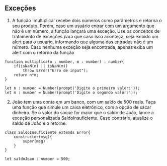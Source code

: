 ## Exceções

1. A função 'multiplica' recebe dois números como parâmetros e retorna o seu produto.
Porém, caso um usuário entrar com um argumento que não é um número, a função lançará uma exceção.
Use os conceitos de tratamento de exceções para que caso isso aconteça, seja exibido um alert para o usuário,
informando que alguma das entradas não é um número. Caso nenhuma exceção seja encontrada, apenas exiba um alert com o retorno da função
```
function multiplica(n : number, m : number) : number{ 
    if(isNaN(n) || isNaN(m))
        throw Error("Erro de input");
    return n*m;
}

let n : number = Number(prompt('Digite o primeiro valor:'));
let m : number = Number(prompt('Digite o segundo valor:'));
```

2. João tem uma conta em um banco, com um saldo de 500 reais.
Faça uma função que simule um caixa eletrônico, com a opção de sacar dinheiro.
Se o valor do saque for maior que o saldo de João, lance a exceção personalizada
SaldoInsuficiente. Caso contrário, atualize o saldo de João e o retorne.
```
class SaldoInsuficiente extends Error{
    constructor(msg){
        super(msg)
    }
}

let saldoJoao : number = 500;
```
